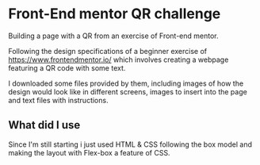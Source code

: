 # Front-End mentor QR challenge
Building a page with a QR from an exercise of Front-end mentor.

Following the design specifications of a beginner exercise of https://www.frontendmentor.io/ which involves creating a webpage featuring a
QR code with some text.

I downloaded some files provided by them, including images of how the design would look like in different screens, images to insert into the page
and text files with instructions.

## What did I use
Since I'm still starting i just used HTML & CSS following the box model and making the layout with Flex-box a feature of CSS.
